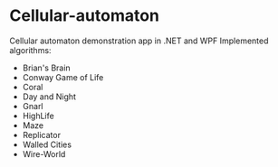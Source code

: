 # Cellular-automaton
Cellular automaton demonstration app in .NET and WPF
Implemented algorithms:
* Brian's Brain
* Conway Game of Life
* Coral
* Day and Night
* Gnarl
* HighLife
* Maze
* Replicator
* Walled Cities
* Wire-World
